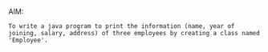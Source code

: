 AIM:
	
	To write a java program to print the information (name, year of joining, salary, address) of three employees by creating a class named 'Employee'.
